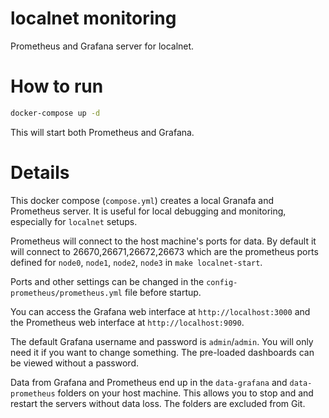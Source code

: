 # localnet monitoring
Prometheus and Grafana server for localnet.

# How to run
```bash
docker-compose up -d
```
This will start both Prometheus and Grafana.

# Details
This docker compose (`compose.yml`) creates a local Granafa and Prometheus server.
It is useful for local debugging and monitoring, especially for `localnet` setups.

Prometheus will connect to the host machine's ports for data. By default it will connect to 26670,26671,26672,26673
which are the prometheus ports defined for `node0`, `node1`, `node2`, `node3` in `make localnet-start`.

Ports and other settings can be changed in the `config-prometheus/prometheus.yml` file before startup.

You can access the Grafana web interface at `http://localhost:3000` and the Prometheus web interface at `http://localhost:9090`.

The default Grafana username and password is `admin`/`admin`. You will only need it if you want to change something. The
pre-loaded dashboards can be viewed without a password.

Data from Grafana and Prometheus end up in the `data-grafana` and `data-prometheus` folders on your host machine.
This allows you to stop and and restart the servers without data loss. The folders are excluded from Git.

